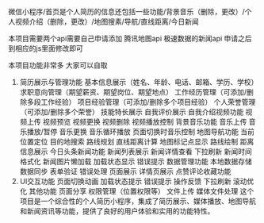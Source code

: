 
微信小程序/首页是个人简历的信息还包括一些功能/背景音乐（删除，更改）/个人视频介绍（删除，更改）/地图搜素/导航/直线距离/今日新闻

本项目需要两个api需要自己申请添加
腾讯地图api
极速数据的新闻api
申请之后到相应的js里面修改即可

本项目功能非常多 大家可以自取
1. 简历展示与管理功能
基本信息展示（姓名、年龄、电话、邮箱、学历、学校）
求职意向管理（期望薪资、期望岗位、期望地点）
工作经历管理（可添加/删除多段工作经验）
项目经验管理（可添加/删除多个项目经验）
个人荣誉管理（可添加/删除多个荣誉）
技能特长展示
自我评价展示
自我介绍视频功能
视频上传
视频预览
视频更换
视频删除
视频播放控制
背景音乐功能
音乐上传
音乐播放/暂停
音乐更换
音乐循环播放
页面切换时音乐控制
地图导航功能
当前位置定位
目的地搜索
路线规划
直线距离计算
地图标记点显示
路线绘制
距离信息展示
今日头条新闻功能
新闻列表展示
新闻详情查看
下拉刷新
新闻时间格式化
新闻图片懒加载
加载状态显示
错误提示
数据管理功能
本地数据存储
数据同步
表单验证
错误处理
页面展示
详情页展示
点赞评论收藏功能
2. UI交互功能
页面切换动画
加载状态提示
错误提示
操作反馈
下拉刷新
滚动优化
其他功能
页面分享
权限管理（位置权限等）
文件上传
媒体文件处理
这个项目是一个综合性的个人简历小程序，集成了简历展示、媒体播放、地图导航和新闻资讯等功能，提供了良好的用户体验和实用的功能特性。



